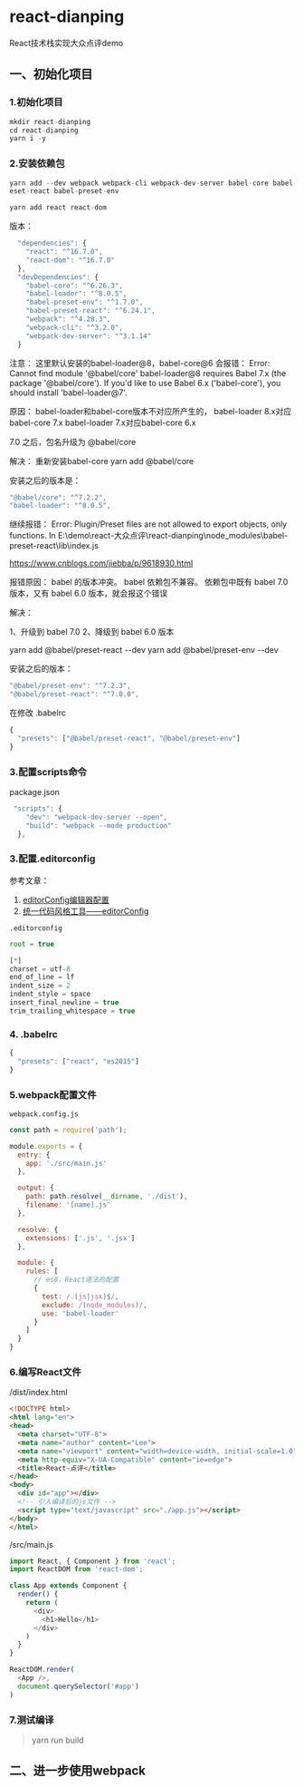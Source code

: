 # react-dianping
  React技术栈实现大众点评demo

## 一、初始化项目
### 1.初始化项目
```js
mkdir react-dianping
cd react-dianping
yarn i -y
```

### 2.安装依赖包
```js
yarn add --dev webpack webpack-cli webpack-dev-server babel-core babel-loader babel-pr
eset-react babel-preset-env

yarn add react react-dom
```

版本：
```js
  "dependencies": {
    "react": "^16.7.0",
    "react-dom": "^16.7.0"
  },
  "devDependencies": {
    "babel-core": "^6.26.3",
    "babel-loader": "^8.0.5",
    "babel-preset-env": "^1.7.0",
    "babel-preset-react": "^6.24.1",
    "webpack": "^4.28.3",
    "webpack-cli": "^3.2.0",
    "webpack-dev-server": "^3.1.14"
  }
```
注意：
这里默认安装的babel-loader@8，babel-core@6
会报错：
Error: Cannot find module '@babel/core'
babel-loader@8 requires Babel 7.x (the package '@babel/core').
If you'd like to use Babel 6.x ('babel-core'), you should install 'babel-loader@7'.

原因：
babel-loader和babel-core版本不对应所产生的，
babel-loader 8.x对应babel-core 7.x
babel-loader 7.x对应babel-core 6.x

7.0 之后，包名升级为 @babel/core

解决：
重新安装babel-core
  yarn add @babel/core

安装之后的版本是：
```js
"@babel/core": "^7.2.2",
"babel-loader": "^8.0.5",
```

继续报错：
Error: Plugin/Preset files are not allowed to export objects, only functions. In E:\demo\react-大众点评\react-dianping\node_modules\babel-preset-react\lib\index.js

https://www.cnblogs.com/jiebba/p/9618930.html

报错原因：
babel 的版本冲突。
babel 依赖包不兼容。
依赖包中既有 babel 7.0 版本，又有 babel 6.0 版本，就会报这个错误

解决：

1、升级到 babel 7.0
2、降级到 babel 6.0 版本


yarn add @babel/preset-react --dev
yarn add @babel/preset-env --dev

安装之后的版本：
```js
"@babel/preset-env": "^7.2.3",
"@babel/preset-react": "^7.0.0",
```
在修改 .babelrc
```js
{
  "presets": ["@babel/preset-react", "@babel/preset-env"]
}
```

### 3.配置scripts命令
package.json
```js
 "scripts": {
    "dev": "webpack-dev-server --open",
    "build": "webpack --mode production"
  },
```

### 3.配置.editorconfig
参考文章：
1. [editorConfig编辑器配置](https://www.jianshu.com/p/00ac7bd5e74e)
2. [统一代码风格工具——editorConfig](http://www.cnblogs.com/xiaohuochai/p/7160067.html)

`.editorconfig`
```js
root = true

[*]
charset = utf-8
end_of_line = lf
indent_size = 2
indent_style = space
insert_final_newline = true
trim_trailing_whitespace = true

```
### 4. .babelrc
```js
{
  "presets": ["react", "es2015"]
}
```

### 5.webpack配置文件
`webpack.config.js`
```js
const path = require('path');

module.exports = {
  entry: {
    app: './src/main.js'
  },

  output: {
    path: path.resolve(__dirname, './dist'),
    filename: '[name].js'
  },

  resolve: {
    extensions: ['.js', '.jsx']
  },

  module: {
    rules: [
      // es6，React语法的配置
      {
        test: /.(js|jsx)$/,
        exclude: /(node_modules)/,
        use: 'babel-loader'
      }
    ]
  }
}
```

### 6.编写React文件
/dist/index.html
```html
<!DOCTYPE html>
<html lang="en">
<head>
  <meta charset="UTF-8">
  <meta name="author" content="Lee">
  <meta name="viewport" content="width=device-width, initial-scale=1.0">
  <meta http-equiv="X-UA-Compatible" content="ie=edge">
  <title>React-点评</title>
</head>
<body>
  <div id="app"></div>
  <!-- 引入编译后的js文件 -->
  <script type="text/javascript" src="./app.js"></script>
</body>
</html>
```

/src/main.js
```js
import React, { Component } from 'react';
import ReactDOM from 'react-dom';

class App extends Component {
  render() {
    return (
      <div>
        <h1>Hello</h1>
      </div>
    )
  }
}

ReactDOM.render(
  <App />,
  document.querySelector('#app')
)
```

### 7.测试编译
> yarn run build


## 二、进一步使用webpack


